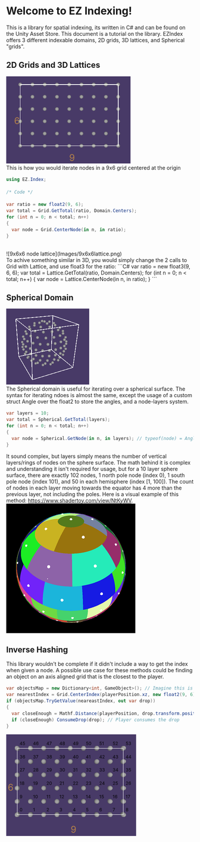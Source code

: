 <h1>Welcome to EZ Indexing!</h1>
This is a library for spatial indexing, its written in C# and can be found on the Unity Asset Store. This document is a tutorial on the library. EZIndex offers 3 different indexable domains, 2D grids, 3D lattices, and Spherical "grids". 

<h2>2D Grids and 3D Lattices</h2>

![9x6 grid of nodes](/Images/9x6grid.png) <br/>
This is how you would iterate nodes in a 9x6 grid centered at the origin
```C#
using EZ.Index;

/* Code */

var ratio = new float2(9, 6);
var total = Grid.GetTotal(ratio, Domain.Centers);
for (int n = 0; n < total; n++)
{
  var node = Grid.CenterNode(in n, in ratio);
}
```
<br/>
![9x6x6 node lattice](Images/9x6x6lattice.png) <br/>
To achive something similar in 3D, you would simply change the 2 calls to Grid with Lattice, and use float3 for the ratio:
```C#
var ratio = new float3(9, 6, 6);
var total = Lattice.GetTotal(ratio, Domain.Centers);
for (int n = 0; n < total; n++)
{
  var node = Lattice.CenterNode(in n, in ratio);
}
```
<h2>Spherical Domain</h2>

![sphere with 13 node-layers](Images/13layers.png) <br/>
The Spherical domain is useful for iterating over a spherical surface. The syntax for iterating ndoes is almost the same, except the usage of a custom struct Angle over the float2 to store the angles, and a node-layers system.

```C#
var layers = 10;
var total = Spherical.GetTotal(layers);
for (int n = 0; n < total; n++)
{
  var node = Spherical.GetNode(in n, in layers); // typeof(node) = Angle
}
```

It sound complex, but layers simply means the number of vertical layers/rings of nodes on the sphere surface. The math behind it is complex and understanding it isn't required for usage, but for a 10 layer sphere surface, there are exactly 102 nodes, 1 north pole node (index 0), 1 south pole node (index 101), and 50 in each hemisphere (index [1, 100]). The count of nodes in each layer moving towards the equator has 4 more than the previous layer, not including the poles. Here is a visual example of this method: https://www.shadertoy.com/view/NtKyWV.
![10 layer based sphere](Images/10layers.png)

<h2>Inverse Hashing</h2>
This library wouldn't be complete if it didn't include a way to get the index when given a node. A possible use case for these methods could be finding an object on an axis aligned grid that is the closest to the player.

```C#
var objectsMap = new Dictionary<int, GameObject>(); // Imagine this is filled with indices of nodes that contain healthdrops
var nearestIndex = Grid.CenterIndex(playerPosition.xz, new float2(9, 6)); // This finds the node index neareast to the player's grid position
if (objectsMap.TryGetValue(neareastIndex, out var drop))
{
  var closeEnough = Mathf.Distance(playerPosition, drop.transform.position) <= 1; // Distance between the healthdrop and player is <= 1
  if (closeEnough) ConsumeDrop(drop); // Player consumes the drop
}
```
![9x6 indexed grid](Images/indexedgrid.png)
